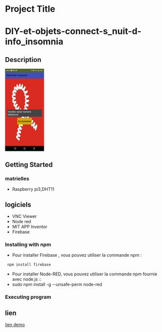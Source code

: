 
# Project Title
# DIY-et-objets-connect-s_nuit-d-info_insomnia

## Description


<img src="317117739_682997306718387_7312697147177512656_n.jpg" width="128"/>


## Getting Started

### matrielles

* Raspberry pi3,DHT11
## logiciels 
* VNC Viewer
* Node red 
* MIT APP Inventor
* Firebase
### Installing with npm
*  Pour installer Firebase , vous pouvez utiliser la commande npm :
```bash
 npm install firebase 
```

* Pour installer Node-RED, vous pouvez utiliser la commande npm fournie avec node.js ::
* sudo npm install -g --unsafe-perm node-red


### Executing program

## lien
[lien demo](https://drive.google.com/file/d/1R9wmaOYGYse5X32Aa-_QYlkWhe9nNSbj/view?usp=sharing)






